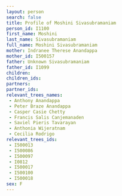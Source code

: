 ```yaml
---
layout: person
search: false
title: Profile of Moshini Sivasubramaniam
person_id: I1100
first_name: Moshini
last_name: Sivasubramaniam
full_name: Moshini Sivasubramaniam
mother: Indranee Therese Anandappa
mother_id: I500157
father: Unknown Sivasubramaniam
father_id: I1099
children:
children_ids:
partners:
partner_ids:
relevant_trees_names:
 - Anthony Anandappa
 - Peter Braze Anandappa
 - Casper Casie Chetty
 - Francis Salis Canjemanaden
 - Saviel Pieris Tavarayan
 - Anthonia Wijeratnam
 - Cecilia Rodrigo
relevant_trees_ids:
 - I500013
 - I500086
 - I500097
 - I0812
 - I500017
 - I500100
 - I500018
sex: F
---
```


